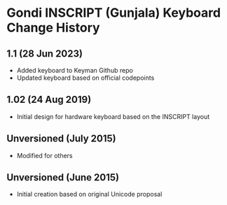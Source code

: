 Gondi INSCRIPT (Gunjala) Keyboard Change History
=======================================

1.1 (28 Jun 2023)
-----------------
* Added keyboard to Keyman Github repo
* Updated keyboard based on official codepoints

1.02 (24 Aug 2019)
-----------------
* Initial design for hardware keyboard based on the INSCRIPT layout

Unversioned (July 2015)
---------------
* Modified for others

Unversioned (June 2015)
---------------
* Initial creation based on original Unicode proposal